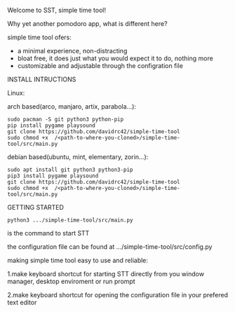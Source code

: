 Welcome to SST, simple time tool!

Why yet another pomodoro app, what is different here?

simple time tool ofers:
- a minimal experience, non-distracting
- bloat free, it does just what you would expect it to do, nothing more
- customizable and adjustable through the configration file

INSTALL INTRUCTIONS

Linux:

arch based(arco, manjaro, artix, parabola...):
```
sudo pacman -S git python3 python-pip
pip install pygame playsound
git clone https://github.com/davidrc42/simple-time-tool
sudo chmod +x  /<path-to-where-you-cloned>/simple-time-tool/src/main.py
```
debian based(ubuntu, mint, elementary, zorin...):
```
sudo apt install git python3 python3-pip
pip3 install pygame playsound
git clone https://github.com/davidrc42/simple-time-tool
sudo chmod +x  /<path-to-where-you-cloned>/simple-time-tool/src/main.py
```
GETTING STARTED
```
python3 .../simple-time-tool/src/main.py
```
is the command to start STT

the configuration file can be found at .../simple-time-tool/src/config.py
 
making simple time tool easy to use and reliable:

1.make keyboard shortcut for starting STT directly from you window manager, desktop enviroment or run prompt


2.make keyboard shortcut for opening the configuration file in your prefered text editor


